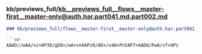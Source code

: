 ### kb/previews_full/kb__previews_full__flows__master-first__master-only@auth.har.part041.md.part002.md

```md
### kb/previews_full/flows__master-first__master-only@auth.har.part041.md (part 002)

```md
AAAD//wAA/vz+AP38/gD8+/wA+vn6APz8/AD+/v4A+Pn5AP7+AAD8/PwA/v7+APz
```

```

```

